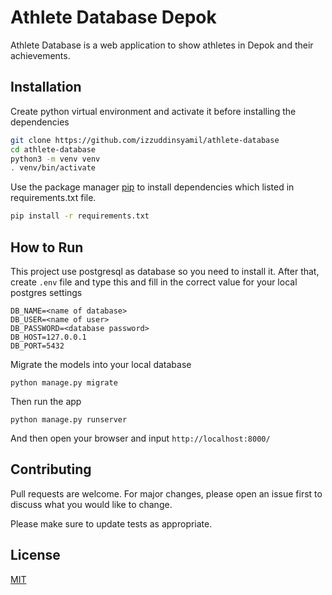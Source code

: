 # Athlete Database Depok

Athlete Database is a web application to show athletes in Depok and their achievements.

## Installation

Create python virtual environment and activate it before installing the dependencies

```bash
git clone https://github.com/izzuddinsyamil/athlete-database
cd athlete-database
python3 -m venv venv
. venv/bin/activate
```



Use the package manager [pip](https://pip.pypa.io/en/stable/) to install dependencies which listed in requirements.txt file.

```bash
pip install -r requirements.txt
```

## How to Run
This project use postgresql as database so you need to install it. After that, create `.env` file and type this and fill in the correct value for your local postgres settings

```
DB_NAME=<name of database>
DB_USER=<name of user>
DB_PASSWORD=<database password>
DB_HOST=127.0.0.1
DB_PORT=5432
```

Migrate the models into your local database

```
python manage.py migrate
```

Then run the app
```
python manage.py runserver
```
And then open your browser and input `http://localhost:8000/`

## Contributing
Pull requests are welcome. For major changes, please open an issue first to discuss what you would like to change.

Please make sure to update tests as appropriate.

## License
[MIT](https://choosealicense.com/licenses/mit/)
